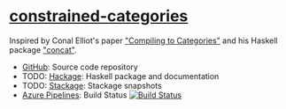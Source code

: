 # [constrained-categories](https://github.com/eschnett/constrained-categories)

Inspired by Conal Elliot's paper ["Compiling to
Categories"](http://conal.net/papers/compiling-to-categories/compiling-to-categories.pdf)
and his Haskell package ["concat"](https://github.com/conal/concat/).

* [GitHub](https://github.com/eschnett/constrained-categories): Source
  code repository
* TODO:
  [Hackage](http://hackage.haskell.org/package/constrained-categories):
  Haskell package and documentation
* TODO:
  [Stackage](https://www.stackage.org/package/constrained-categories):
  Stackage snapshots
* [Azure
  Pipelines](https://dev.azure.com/schnetter/constrained-categories/_build):
  Build Status [![Build
  Status](https://dev.azure.com/schnetter/constrained-categories/_apis/build/status/eschnett.constrained-categories?branchName=master)](https://dev.azure.com/schnetter/constrained-categories/_build/latest?definitionId=1&branchName=master)
